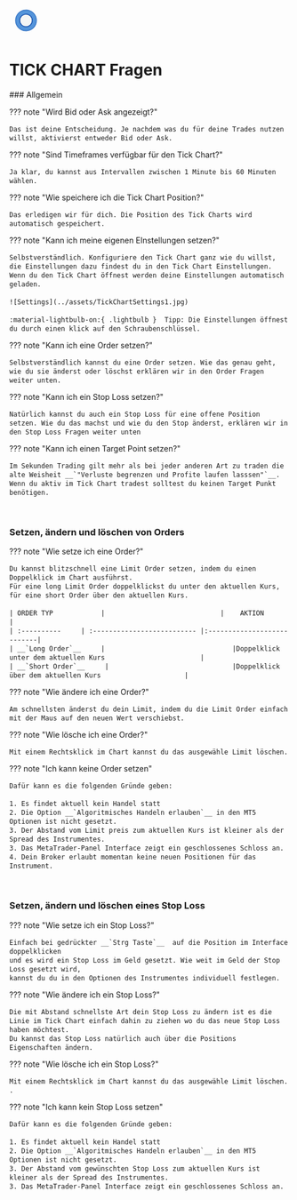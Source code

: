 
<a href="../.." title="MetaTrader-Panel" aria-label="MetaTrader-Panel">
<svg class="mobile_only" width="60" height="60" viewbox="0 0 40 40" xmlns="http://www.w3.org/2000/svg">
  <circle cx="20" cy="20" fill="none" r="12" stroke="#1750AC" stroke-width="3">
	<animate attributeName="r" from="8" to="20" dur="1.5s" begin="0s" repeatCount="indefinite"/>
	<animate attributeName="opacity" from="1" to="0" dur="1.5s" begin="0s" repeatCount="indefinite"/>
  </circle>
  <circle cx="20" cy="20" fill="#3373C4" r="13"/>
  <circle cx="20" cy="20" fill="#5494DA" r="12"/>
  <circle cx="20" cy="20" fill="#1750AC" r="8"/>
  <circle cx="20" cy="20" fill="#F5F5F5" r="7"/>
</svg>
</a>

# TICK CHART Fragen
<p id="com-faq"></p>
### Allgemein	 	 

??? note "Wird Bid oder Ask angezeigt?"

    Das ist deine Entscheidung. Je nachdem was du für deine Trades nutzen willst, aktivierst entweder Bid oder Ask.
	
??? note "Sind Timeframes verfügbar für den Tick Chart?"

    Ja klar, du kannst aus Intervallen zwischen 1 Minute bis 60 Minuten wählen.

??? note "Wie speichere ich die Tick Chart Position?"

    Das erledigen wir für dich. Die Position des Tick Charts wird automatisch gespeichert.

??? note "Kann ich meine eigenen EInstellungen setzen?"

    Selbstverständlich. Konfiguriere den Tick Chart ganz wie du willst, die Einstellungen dazu findest du in den Tick Chart Einstellungen.
	Wenn du den Tick Chart öffnest werden deine Einstellungen automatisch geladen.  
	
	![Settings](../assets/TickChartSettings1.jpg)   
	
	:material-lightbulb-on:{ .lightbulb }  Tipp: Die Einstellungen öffnest du durch einen klick auf den Schraubenschlüssel.	

??? note "Kann ich eine Order setzen?"

    Selbstverständlich kannst du eine Order setzen. Wie das genau geht, wie du sie änderst oder löschst erklären wir in den Order Fragen weiter unten.

??? note "Kann ich ein Stop Loss setzen?"

    Natürlich kannst du auch ein Stop Loss für eine offene Position setzen. Wie du das machst und wie du den Stop änderst, erklären wir in den Stop Loss Fragen weiter unten

??? note "Kann ich einen Target Point setzen?"

    Im Sekunden Trading gilt mehr als bei jeder anderen Art zu traden die alte Weisheit __`"Verluste begrenzen und Profite laufen lasssen"`__. 
	Wenn du aktiv im Tick Chart tradest solltest du keinen Target Punkt benötigen.
	
<br>
	
### Setzen, ändern und löschen von Orders
??? note "Wie setze ich eine Order?"

    Du kannst blitzschnell eine Limit Order setzen, indem du einen Doppelklick im Chart ausführst.  
	Für eine long Limit Order doppelklickst du unter den aktuellen Kurs, für eine short Order über den aktuellen Kurs.
	
	| ORDER TYP            |                             |    AKTION                  |
	| :----------     | :-------------------------- |:---------------------------|
	| __`Long Order`__     |    							|Doppelklick unter dem aktuellen Kurs   					 |
	| __`Short Order`__     |    							|Doppelklick über dem aktuellen Kurs   					 |

??? note "Wie ändere ich eine Order?"

    Am schnellsten änderst du dein Limit, indem du die Limit Order einfach mit der Maus auf den neuen Wert verschiebst. 
	
??? note "Wie lösche ich eine Order?"

    Mit einem Rechtsklick im Chart kannst du das ausgewähle Limit löschen.  	
	
??? note "Ich kann keine Order setzen"

	Dafür kann es die folgenden Gründe geben:  
	
    1. Es findet aktuell kein Handel statt
	2. Die Option __`Algoritmisches Handeln erlauben`__ in den MT5 Optionen ist nicht gesetzt.
	3. Der Abstand vom Limit preis zum aktuellen Kurs ist kleiner als der Spread des Instrumentes.
	3. Das MetaTrader-Panel Interface zeigt ein geschlossenes Schloss an.
	4. Dein Broker erlaubt momentan keine neuen Positionen für das Instrument.
	
<br>

### Setzen, ändern und löschen eines Stop Loss
??? note "Wie setze ich ein Stop Loss?"

    Einfach bei gedrückter __`Strg Taste`__  auf die Position im Interface doppelklicken
	und es wird ein Stop Loss im Geld gesetzt. Wie weit im Geld der Stop Loss gesetzt wird, 
	kannst du du in den Optionen des Instrumentes individuell festlegen.

	
??? note "Wie ändere ich ein Stop Loss?"

    Die mit Abstand schnellste Art dein Stop Loss zu ändern ist es die Linie im Tick Chart einfach dahin zu ziehen wo du das neue Stop Loss haben möchtest.
	Du kannst das Stop Loss natürlich auch über die Positions Eigenschaften ändern.
	
??? note "Wie lösche ich ein Stop Loss?"

    Mit einem Rechtsklick im Chart kannst du das ausgewähle Limit löschen.  	.		

??? note "Ich kann kein Stop Loss setzen"

	Dafür kann es die folgenden Gründe geben:  
	
    1. Es findet aktuell kein Handel statt
	2. Die Option __`Algoritmisches Handeln erlauben`__ in den MT5 Optionen ist nicht gesetzt.
	3. Der Abstand vom gewünschten Stop Loss zum aktuellen Kurs ist kleiner als der Spread des Instrumentes.
	3. Das MetaTrader-Panel Interface zeigt ein geschlossenes Schloss an.
	
<br>
<br>	
<br>
<br>
<br>